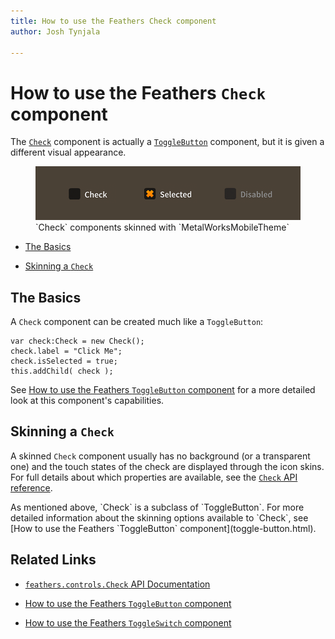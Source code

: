 ```yaml
---
title: How to use the Feathers Check component  
author: Josh Tynjala

---
```

# How to use the Feathers `Check` component

The [`Check`](../api-reference/feathers/controls/Check.html) component is actually a [`ToggleButton`](toggle-button.html) component, but it is given a different visual appearance.

<figure>
<img src="images/check.png" srcset="images/check@2x.png 2x" alt="Screenshot of Feathers a Check component" />
<figcaption>`Check` components skinned with `MetalWorksMobileTheme`</figcaption>
</figure>

-   [The Basics](#the-basics)

-   [Skinning a `Check`](#skinning-a-check)

## The Basics

A `Check` component can be created much like a `ToggleButton`:

``` code
var check:Check = new Check();
check.label = "Click Me";
check.isSelected = true;
this.addChild( check );
```

See [How to use the Feathers `ToggleButton` component](toggle-button.html) for a more detailed look at this component's capabilities.

## Skinning a `Check`

A skinned `Check` component usually has no background (or a transparent one) and the touch states of the check are displayed through the icon skins. For full details about which properties are available, see the [`Check` API reference](../api-reference/feathers/controls/Check.html).

<aside class="info">As mentioned above, `Check` is a subclass of `ToggleButton`. For more detailed information about the skinning options available to `Check`, see [How to use the Feathers `ToggleButton` component](toggle-button.html).</aside>

## Related Links

-   [`feathers.controls.Check` API Documentation](../api-reference/feathers/controls/Check.html)

-   [How to use the Feathers `ToggleButton` component](toggle-button.html)

-   [How to use the Feathers `ToggleSwitch` component](toggle-switch.html)